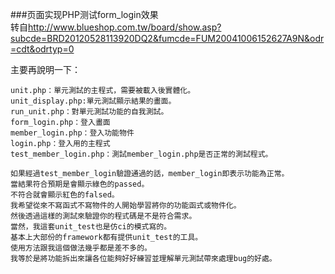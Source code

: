 ###页面实现PHP测试form_login效果  
转自<http://www.blueshop.com.tw/board/show.asp?subcde=BRD20120528113920DQ2&fumcde=FUM20041006152627A9N&odr=cdt&odrtyp=0>

主要再說明一下：

	unit.php：單元測試的主程式，需要被載入後實體化。
	unit_display.php:單元測試顯示結果的畫面。
	run_unit.php：對單元測試功能的自我測試。
	form_login.php：登入畫面
	member_login.php：登入功能物件
	login.php：登入用的主程式
	test_member_login.php：測試member_login.php是否正常的測試程式。

	如果經過test_member_login驗證通過的話，member_login即表示功能為正常。
	當結果符合預期是會顯示綠色的passed。
	不符合就會顯示紅色的falsed。
	我希望從來不寫函式不寫物件的人開始學習將你的功能函式或物件化。
	然後透過這樣的測試來驗證你的程式碼是不是符合需求。
	當然，我這套unit_test也是仿ci的模式寫的。
	基本上大部份的framework都有提供unit_test的工具。
	使用方法跟我這個做法幾乎都是差不多的。
	我等於是將功能拆出來讓各位能夠好好練習並理解單元測試帶來處理bug的好處。